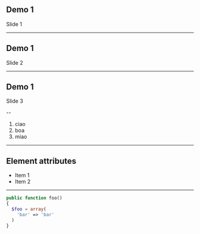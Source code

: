 ## Demo 1
Slide 1

---

## Demo 1
Slide 2

---

## Demo 1
Slide 3

--

1. ciao
2. boa
3. miao

---

## Element attributes

- Item 1 <!-- .element: class="fragment" data-fragment-index="2" -->
- Item 2 <!-- .element: class="fragment" data-fragment-index="1" -->


---


```php
public function foo()
{
  $foo = array(
    'bar' => 'bar'
  )
}
```
